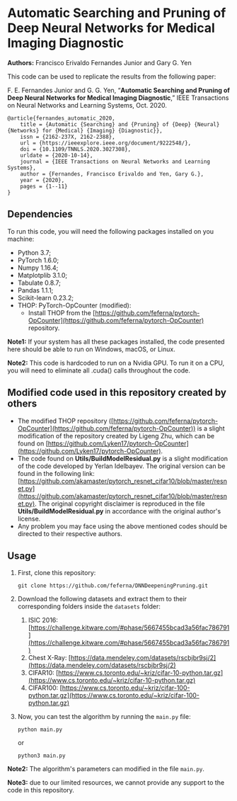 # Automatic Searching and Pruning of Deep Neural Networks for Medical Imaging Diagnostic

**Authors:** Francisco Erivaldo Fernandes Junior and Gary G. Yen

This code can be used to replicate the results from the following paper:

F. E. Fernandes Junior and G. G. Yen, “**Automatic Searching and Pruning of Deep Neural Networks for Medical Imaging Diagnostic**,” IEEE Transactions on Neural Networks and Learning Systems, Oct. 2020.

```
@article{fernandes_automatic_2020,
	title = {Automatic {Searching} and {Pruning} of {Deep} {Neural} {Networks} for {Medical} {Imaging} {Diagnostic}},
	issn = {2162-237X, 2162-2388},
	url = {https://ieeexplore.ieee.org/document/9222548/},
	doi = {10.1109/TNNLS.2020.3027308},
	urldate = {2020-10-14},
	journal = {IEEE Transactions on Neural Networks and Learning Systems},
	author = {Fernandes, Francisco Erivaldo and Yen, Gary G.},
	year = {2020},
	pages = {1--11}
}
```

## Dependencies
To run this code, you will need the following packages installed on you machine:

- Python 3.7;
- PyTorch 1.6.0;
- Numpy 1.16.4;
- Matplotplib 3.1.0;
- Tabulate 0.8.7;
- Pandas 1.1.1;
- Scikit-learn 0.23.2;
- THOP: PyTorch-OpCounter (modified):
    - Install THOP from the [https://github.com/feferna/pytorch-OpCounter](https://github.com/feferna/pytorch-OpCounter) repository.
    
**Note1:** If your system has all these packages installed, the code presented here should be able to run on Windows, macOS, or Linux.

**Note2:** This code is hardcoded to run on a Nvidia GPU. To run it on a CPU, you will need to eliminate all .cuda() calls throughout the code.
    
## Modified code used in this repository created by others

- The modified THOP repository ([https://github.com/feferna/pytorch-OpCounter](https://github.com/feferna/pytorch-OpCounter)) is a slight modification of the repository created by Ligeng Zhu, which can be found on [https://github.com/Lyken17/pytorch-OpCounter](https://github.com/Lyken17/pytorch-OpCounter).
- The code found on **Utils/BuildModelResidual.py** is a slight modification of the code developed by Yerlan Idelbayev. The original version can be found in the following link: [https://github.com/akamaster/pytorch_resnet_cifar10/blob/master/resnet.py](https://github.com/akamaster/pytorch_resnet_cifar10/blob/master/resnet.py). The original copyright disclaimer is reproduced in the file **Utils/BuildModelResidual.py** in accordance with the original author's license.
- Any problem you may face using the above mentioned codes should be directed to their respective authors.

## Usage

1. First, clone this repository:

	```
	git clone https://github.com/feferna/DNNDeepeningPruning.git
	```

2. Download the following datasets and extract them to their corresponding folders inside the ```datasets``` folder:
	1. ISIC 2016: [https://challenge.kitware.com/#phase/5667455bcad3a56fac786791](https://challenge.kitware.com/#phase/5667455bcad3a56fac786791)
	2. Chest X-Ray: [https://data.mendeley.com/datasets/rscbjbr9sj/2](https://data.mendeley.com/datasets/rscbjbr9sj/2)
	3. CIFAR10: [https://www.cs.toronto.edu/~kriz/cifar-10-python.tar.gz](https://www.cs.toronto.edu/~kriz/cifar-10-python.tar.gz)
	4. CIFAR100: [https://www.cs.toronto.edu/~kriz/cifar-100-python.tar.gz](https://www.cs.toronto.edu/~kriz/cifar-100-python.tar.gz)

3. Now, you can test the algorithm by running the ```main.py``` file:

	```
	python main.py
	```
	
	or
	
	```
	python3 main.py
	```

**Note2:** The algorithm's parameters can modified in the file ```main.py```.

**Note3:** due to our limited resources, we cannot provide any support to the code in this repository.

